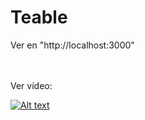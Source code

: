 # Teable

Ver en "http://localhost:3000"

<br>
<br>
Ver vídeo:

[![Alt text](https://img.youtube.com/vi/7suN0kCVa0I/0.jpg)](https://www.youtube.com/watch?v=7suN0kCVa0I)
